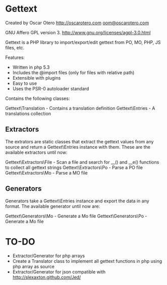 Gettext
=======

Created by Oscar Otero <http://oscarotero.com> <oom@oscarotero.com>

GNU Affero GPL version 3. http://www.gnu.org/licenses/agpl-3.0.html

Gettext is a PHP library to import/export/edit gettext from PO, MO, PHP, JS files, etc.

Features:

* Written in php 5.3
* Includes the @import files (only for files with relative path)
* Extensible with plugins
* Easy to use
* Uses the PSR-0 autoloader standard

Contains the following classes:

Gettext\Translation - Contains a translation definition
Gettext\Entries - A translations collection

Extractors
----------

The extrators are static classes that extract the gettext values from any source and return a Gettext\Entries instance with them.
These are the available extractors until now:

Gettext\Extractors\File - Scan a file and search for __() and __e() functions to collect all gettext strings
Gettext\Extractors\Po - Parse a PO file
Gettext\Extractors\Mo - Parse a MO file

Generators
----------

Generators take a Gettext\Entries instance and export the data in any format.
The available generator until now are:

Gettext\Generators\Mo - Generate a Mo file
Gettext\Generators\Po - Generate a Mo file

TO-DO
=====

* Extractor/Generator for php arrays
* Create a Translator class to implement all gettext functions in php using php array as source
* Extractor/Generator for json compatible with http://slexaxton.github.com/Jed/